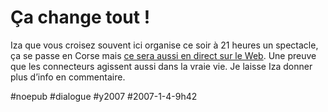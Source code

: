 # Ça change tout !

Iza que vous croisez souvent ici organise ce soir à 21 heures un spectacle, ça se passe en Corse mais [ce sera aussi en direct sur le Web](http://pnftic.viabloga.com/). Une preuve que les connecteurs agissent aussi dans la vraie vie. Je laisse Iza donner plus d’info en commentaire.

#noepub #dialogue #y2007 #2007-1-4-9h42
